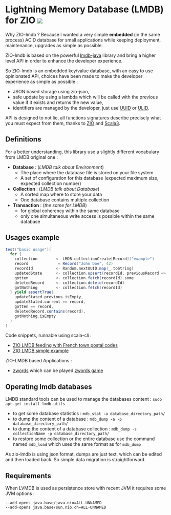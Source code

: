 # Lightning Memory Database (LMDB) for ZIO [![][ZIOLMDBManagerImg]][ZIOLMDBManagerLnk]

Why ZIO-lmdb ? Because I wanted a very simple **embedded** (in the same process) ACID database for small
applications while keeping deployment, maintenance, upgrades as simple as possible.

ZIO-lmdb is based on the powerful [lmdb-java][JLMDB] library and bring a higher level API in order
to enhance the developer experience.

So ZIO-lmdb is an embedded key/value database, with an easy to use opinionated API, choices have been made
to make the developer experience as simple as possible :
- JSON based storage using zio-json,
- safe update by using a lambda which will be called with the previous value if it exists and returns the new value,
- identifiers are managed by the developer, just use [UUID][UUID] or [ULID][ZIO-ULID].

API is designed to not lie, all functions signatures describe precisely
what you must expect from them, thanks to [ZIO][ZIO] and [Scala3][Scala3].  

## Definitions

For a better understanding, this library use a slightly different vocabulary from LMDB original one :  
- **Database** :  (*LMDB talk about Environment*)
  - The place where the database file is stored on your file system
  - A set of configuration for this database (expected maximum size, expected collection number)
- **Collection** : (*LMDB talk about Database*) 
  - A sorted map where to store your data
  - One database contains multiple collection
- **Transaction** : (*the same for LMDB*)
  - for global coherency within the same database
  - only one simultaneous write access is possible within the same database 


## Usages example

```scala
test("basic usage")(
  for {
    collection        <- LMDB.collectionCreate[Record]("example")
    record             = Record("John Doe", 42)
    recordId          <- Random.nextUUID.map(_.toString)
    updatedState      <- collection.upsert(recordId, previousRecord => record)
    gotten            <- collection.fetch(recordId).some
    deletedRecord     <- collection.delete(recordId)
    gotNothing        <- collection.fetch(recordId)
  } yield assertTrue(
    updateStated.previous.isEmpty,
    updateStated.current == record,
    gotten == record,
    deletedRecord.contains(record),
    gotNothing.isEmpty
  )
)
```

Code snippets, runnable using scala-cli :
- [ZIO LMDB feeding with French town postal codes](https://gist.github.com/6d24baf827ae0c590133e0f27f1ef20b)
- [ZIO LMDB simple example](https://gist.github.com/dcb8a11f095ef0a2a95c24701e6eb804)

ZIO-LMDB based Applications :
- [zwords][ZWORDS-CODE] which can be played [zwords game][ZWORDS-LIVE]  

## Operating lmdb databases

LMDB standard tools can be used to manage the databases content : `sudo apt-get install lmdb-utils`
- to get some database statistics : `mdb_stat -a database_directory_path/`
- to dump the content of a database : `mdb_dump -a -p database_directory_path/`
- to dump the content of a database collection : `mdb_dump -s collectionName -p database_directory_path/`
- to restore some collection or the entire database use the command named `mdb_load` which uses the same format as for `mdb_dump` 

As zio-lmdb is using json format, dumps are just text, which can be edited and then loaded back. So simple data migration is straightforward.

## Requirements

When LVMDB is used as persistence store with recent JVM it requires some JVM options :

```
--add-opens java.base/java.nio=ALL-UNNAMED
--add-opens java.base/sun.nio.ch=ALL-UNNAMED
```

[ZIOLMDBManager]:    https://github.com/dacr/zio-lmdb
[ZIOLMDBManagerImg]: https://img.shields.io/maven-central/v/fr.janalyse/zio-lmdb_3.svg
[ZIOLMDBManagerLnk]: https://search.maven.org/#search%7Cga%7C1%7Cfr.janalyse.zio-lmdb
[ZIO]: https://zio.dev/
[Scala3]: https://docs.scala-lang.org/scala3/reference/
[JLMDB]: https://github.com/lmdbjava/lmdbjava
[LMDB]: https://www.symas.com/lmdb
[ZIO-ULID]: https://zio-ulid.bilal-fazlani.com/
[UUID]: https://en.wikipedia.org/wiki/Universally_unique_identifier
[ZWORDS-CODE]: https://github.com/dacr/zwords
[ZWORDS-LIVE]: https://zwords.mapland.fr/